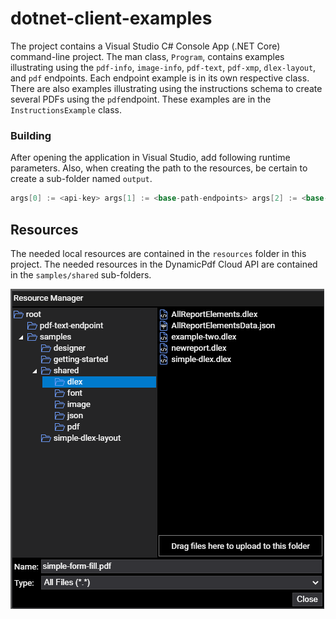# dotnet-client-examples

The project contains a Visual Studio C# Console App (.NET Core) command-line project. The man class, `Program`, contains examples illustrating using the `pdf-info`, `image-info`, `pdf-text`, `pdf-xmp`, `dlex-layout`, and `pdf` endpoints.  Each endpoint example is in its own respective class. There are also examples illustrating using the instructions schema to create several PDFs using the `pdf`endpoint. These examples are in the `InstructionsExample` class.

### Building

After opening the application in Visual Studio, add following runtime parameters. Also, when creating the path to the resources, be certain to create a sub-folder named `output`.

```c#
args[0] := <api-key> args[1] := <base-path-endpoints> args[2] := <base-path-instructions>
```

## Resources

The needed local resources are contained in the `resources` folder in this project. The needed resources in the DynamicPdf Cloud API are contained in the `samples/shared` sub-folders.

![](./dotnet-client-examples/resources/cloudapi-screenshot.png)



